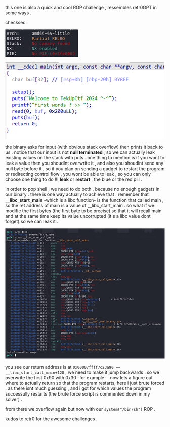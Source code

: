 this one is also a quick and cool ROP challenge , ressembles retr0GPT in some ways . 

checksec:

![checksec](/imgs/4-checksec.png)

![ida](/imgs/4-ida.png)

the binary asks for input (with obvious stack overflow) then prints it back to us . notice that our input is not **null terminated** , so we can actually leak existing values on the stack with puts . one thing to mention is if you want to leak a value then you shoudlnt overwrite it , and also you shoudlnt send any null byte before it , so if you plan on sending a gadget to restart the program or redirecting control flow , you wont be able to leak , so you can only choose one thing to do !!! **leak** or **restart** , the blue or the red pill . 


in order to pop shell , we need to do both , because no enough gadgets in our binary . there is one way actually to achieve that .
remember that **__libc_start_main** -which is a libc function- is the function that called main , so the ret address of main is a value of __libc_start_main . so what if we modifie the first bytes (the first byte to be precise) so that it will recall main and at the same time keep its value uncorrupted (it's a libc value dont forget) so we can leak it . 

![libc_start_main](/imgs/4-libc-main.png)

you see our return address is at ```0x00007ffff7c23a90 == __libc_start_call_main+128``` , we need to make it jump backwards . so we overwrite the first 0x90 with 0x30 -for example- . now lets a figure out where to actually return so that the program restarts, here i just brute forced , as there isnt much guessing , 
and i got for which values the program successully restarts (the brute force script is commented down in my solver) . 

from there we overflow again but now with our ```system("/bin/sh")``` ROP . 

kudos to retr0 for the awesome challenges .  